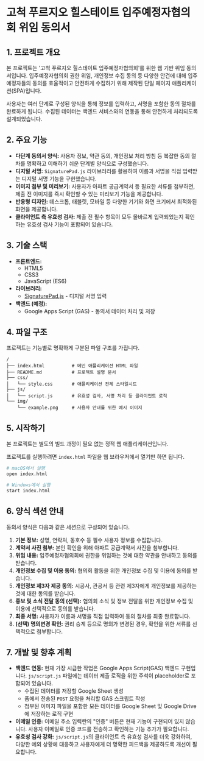 # 고척 푸르지오 힐스테이트 입주예정자협의회 위임 동의서

## 1. 프로젝트 개요

본 프로젝트는 '고척 푸르지오 힐스테이트 입주예정자협의회'를 위한 웹 기반 위임 동의서입니다. 입주예정자협의회 권한 위임, 개인정보 수집 동의 등 다양한 안건에 대해 입주 예정자들의 동의를 효율적이고 안전하게 수집하기 위해 제작된 단일 페이지 애플리케이션(SPA)입니다.

사용자는 여러 단계로 구성된 양식을 통해 정보를 입력하고, 서명을 포함한 동의 절차를 완료하게 됩니다. 수집된 데이터는 백엔드 서비스와의 연동을 통해 안전하게 처리되도록 설계되었습니다.

## 2. 주요 기능

*   **다단계 동의서 양식:** 사용자 정보, 약관 동의, 개인정보 처리 방침 등 복잡한 동의 절차를 명확하고 이해하기 쉬운 단계별 양식으로 구성했습니다.
*   **디지털 서명:** `SignaturePad.js` 라이브러리를 활용하여 이름과 서명을 직접 입력받는 디지털 서명 기능을 구현했습니다.
*   **이미지 첨부 및 미리보기:** 사용자가 아파트 공급계약서 등 필요한 서류를 첨부하면, 제출 전 이미지를 즉시 확인할 수 있는 미리보기 기능을 제공합니다.
*   **반응형 디자인:** 데스크톱, 태블릿, 모바일 등 다양한 기기와 화면 크기에서 최적화된 화면을 제공합니다.
*   **클라이언트 측 유효성 검사:** 제출 전 필수 항목이 모두 올바르게 입력되었는지 확인하는 유효성 검사 기능이 포함되어 있습니다.

## 3. 기술 스택

*   **프론트엔드:**
    *   HTML5
    *   CSS3
    *   JavaScript (ES6)
*   **라이브러리:**
    *   [SignaturePad.js](https://github.com/szimek/signature_pad) - 디지털 서명 입력
*   **백엔드 (예정):**
    *   Google Apps Script (GAS) - 동의서 데이터 처리 및 저장

## 4. 파일 구조

프로젝트는 기능별로 명확하게 구분된 파일 구조를 가집니다.

```
/
├── index.html          # 메인 애플리케이션 HTML 파일
├── README.md           # 프로젝트 설명 문서
├── css/
│   └── style.css       # 애플리케이션 전체 스타일시트
├── js/
│   └── script.js       # 유효성 검사, 서명 처리 등 클라이언트 로직
└── img/
    └── example.png     # 사용자 안내를 위한 예시 이미지
```

## 5. 시작하기

본 프로젝트는 별도의 빌드 과정이 필요 없는 정적 웹 애플리케이션입니다.

프로젝트를 실행하려면 `index.html` 파일을 웹 브라우저에서 열기만 하면 됩니다.

```bash
# macOS에서 실행
open index.html

# Windows에서 실행
start index.html
```

## 6. 양식 섹션 안내

동의서 양식은 다음과 같은 세션으로 구성되어 있습니다.

1.  **기본 정보:** 성명, 연락처, 동호수 등 필수 사용자 정보를 수집합니다.
2.  **계약서 사진 첨부:** 본인 확인을 위해 아파트 공급계약서 사진을 첨부합니다.
3.  **위임 내용:** 입주예정자협의회에 권한을 위임하는 것에 대한 약관을 안내하고 동의를 받습니다.
4.  **개인정보 수집 및 이용 동의:** 협의회 활동을 위한 개인정보 수집 및 이용에 동의를 받습니다.
5.  **개인정보 제3자 제공 동의:** 시공사, 관공서 등 관련 제3자에게 개인정보를 제공하는 것에 대한 동의를 받습니다.
6.  **홍보 및 소식 전달 동의 (선택):** 협의회 소식 및 정보 전달을 위한 개인정보 수집 및 이용에 선택적으로 동의를 받습니다.
7.  **최종 서명:** 사용자가 이름과 서명을 직접 입력하여 동의 절차를 최종 완료합니다.
8.  **(선택) 명의변경 확인:** 권리 승계 등으로 명의가 변경된 경우, 확인을 위한 서류를 선택적으로 첨부합니다.

## 7. 개발 및 향후 계획

*   **백엔드 연동:** 현재 가장 시급한 작업은 Google Apps Script(GAS) 백엔드 구현입니다. `js/script.js` 파일에는 데이터 제출 로직을 위한 주석이 placeholder로 포함되어 있습니다.
    *   수집된 데이터를 저장할 Google Sheet 생성
    *   폼에서 전송된 `POST` 요청을 처리할 GAS 스크립트 작성
    *   첨부된 이미지 파일을 포함한 모든 데이터를 Google Sheet 및 Google Drive에 저장하는 로직 구현
*   **이메일 인증:** 이메일 주소 입력란의 "인증" 버튼은 현재 기능이 구현되어 있지 않습니다. 사용자 이메일로 인증 코드를 전송하고 확인하는 기능 추가가 필요합니다.
*   **유효성 검사 강화:** `js/script.js`의 클라이언트 측 유효성 검사를 더욱 강화하여, 다양한 예외 상황에 대응하고 사용자에게 더 명확한 피드백을 제공하도록 개선이 필요합니다.
